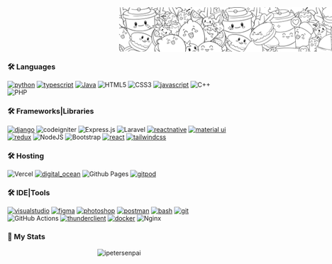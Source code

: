 <div align="center" style="position: relative; height: 100px; width: 100%;">
  <img src="./assets/banner.jpg" alt="banner" style="position: absolute; max-height: 100px; max-width: 100%; object-fit: cover; object-position: center;">
</div>

### 🛠 Languages

[![python](https://img.shields.io/badge/python-e9b500?style=for-the-badge&logo=python&logoColor=white)](https://www.python.org)
[![typescript](https://img.shields.io/badge/typescript-1DA1F2?style=for-the-badge&logo=typescript&logoColor=white)](https://www.typescriptlang.org/)
[![Java](https://img.shields.io/badge/☕_Java-d22d52?style=for-the-badge&logo=java&logoColor=white)](https://www.java.com)
![HTML5](https://img.shields.io/badge/html5-%23E34F26.svg?style=for-the-badge&logo=html5&logoColor=white)
![CSS3](https://img.shields.io/badge/css3-%231572B6.svg?style=for-the-badge&logo=css3&logoColor=white)
[![javascript](https://img.shields.io/badge/javascript-e9b500?style=for-the-badge&logo=javascript&logoColor=white)](https://www.javascript.com)
![C++](https://img.shields.io/badge/c++-%2300599C.svg?style=for-the-badge&logo=c%2B%2B&logoColor=white)
![PHP](https://img.shields.io/badge/php-%238511FA.svg?style=for-the-badge&logo=php&logoColor=white)


### 🛠 Frameworks|Libraries
[![django](https://img.shields.io/badge/django-21de80?style=for-the-badge&logo=django&logoColor=white)](https://www.djangoproject.com)
![codeigniter](https://img.shields.io/badge/codeigniter-%23E34F26.svg?style=for-the-badge&logo=codeigniter&logoColor=white)
![Express.js](https://img.shields.io/badge/express.js-%23404d59.svg?style=for-the-badge&logo=express&logoColor=%2361DAFB)
![Laravel](https://img.shields.io/badge/laravel-%23FF2D20.svg?style=for-the-badge&logo=laravel&logoColor=white)
[![reactnative](https://img.shields.io/badge/react_native-01defe?style=for-the-badge&logo=react&logoColor=white)](https://reactnative.dev)
[![material ui](https://img.shields.io/badge/materalUI-0069ff?style=for-the-badge&logo=mui&logoColor=white)](https://mui.com/)
[![redux](https://img.shields.io/badge/redux-6528F7?style=for-the-badge&logo=redux&logoColor=white)](https://redux.js.org)
![NodeJS](https://img.shields.io/badge/node.js-6DA55F?style=for-the-badge&logo=node.js&logoColor=white)
![Bootstrap](https://img.shields.io/badge/bootstrap-%238511FA.svg?style=for-the-badge&logo=bootstrap&logoColor=white)
[![react](https://img.shields.io/badge/react-01defe?style=for-the-badge&logo=react&logoColor=white)](https://react.dev/)
[![tailwindcss](https://img.shields.io/badge/tailwindcss-1ae5c6?style=for-the-badge&logo=tailwindcss&logoColor=white)](https://tailwindcomponents.com/)


### 🛠 Hosting
![Vercel](https://img.shields.io/badge/vercel-%23000000.svg?style=for-the-badge&logo=vercel&logoColor=white)
[![digital_ocean](https://img.shields.io/badge/digitalOcean-0069ff?style=for-the-badge&logo=digitalocean&logoColor=white)]([https://mui.com/](https://www.digitalocean.com/))
![Github Pages](https://img.shields.io/badge/github%20pages-121013?style=for-the-badge&logo=github&logoColor=white)
[![gitpod](https://img.shields.io/badge/gitpod-e9b500?style=for-the-badge&logo=gitpod&logoColor=white)]([https://www.python.org](https://www.gitpod.io/))

### 🛠 IDE|Tools

[![visualstudio](https://img.shields.io/badge/visualstudio-184ee7?style=for-the-badge&logo=visualstudio&logoColor=white)](https://code.visualstudio.com)
[![figma](https://img.shields.io/badge/figma-cd3259?style=for-the-badge&logo=figma&logoColor=white)](https://www.figma.com)
[![photoshop](https://img.shields.io/badge/PS_photoshop-01defe?style=for-the-badge&logo=photoshop&logoColor=white)](https://www.adobe.com)
[![postman](https://img.shields.io/badge/postman-fc8303?style=for-the-badge&logo=postman&logoColor=white)](https://www.postman.com)
[![bash](https://img.shields.io/badge/❒_bash_Terminal-23b63f?style=for-the-badge&logo=bash&logoColor=white)](https://www.bash.dev)
[![git](https://img.shields.io/badge/git-ff7f00?style=for-the-badge&logo=git&logoColor=white)](https://git-scm.com/)
![GitHub Actions](https://img.shields.io/badge/github%20actions-%232671E5.svg?style=for-the-badge&logo=githubactions&logoColor=white)
[![thunderclient](https://img.shields.io/badge/insomnia-ad03b0?style=for-the-badge&logo=insomnia&logoColor=white)]([https://www.thunderclient.com/](https://docs.insomnia.rest))
[![docker](https://img.shields.io/badge/docker-1DA1F2?style=for-the-badge&logo=docker&logoColor=white)](https://www.docker.com/)
![Nginx](https://img.shields.io/badge/nginx-%23009639.svg?style=for-the-badge&logo=nginx&logoColor=white)

### 🌱 My Stats

<div align="center">
  <p><img align="center" src="https://github-readme-streak-stats.herokuapp.com/?user=ipetersenpai&theme=vision-friendly-dark" alt="ipetersenpai"></p>
</div>
